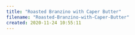 ```yaml
---
title: "Roasted Branzino with Caper Butter"
filename: "Roasted-Branzino-with-Caper-Butter"
created: 2020-11-24 10:55:11
---
```

